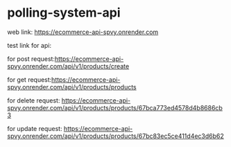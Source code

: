 # polling-system-api

web link: https://ecommerce-api-spvy.onrender.com

test link for api:

for post request:https://ecommerce-api-spvy.onrender.com/api/v1/products/create

for get request:https://ecommerce-api-spvy.onrender.com/api/v1/products/products

for delete request: https://ecommerce-api-spvy.onrender.com/api/v1/products/products/67bca773ed4578d4b8686cb3

for update request: https://ecommerce-api-spvy.onrender.com/api/v1/products/products/67bc83ec5ce411d4ec3d6b62
